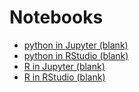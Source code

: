 # Notebooks

 - [python in Jupyter (blank)](blank_python_in_jupyter.html)
 - [python in RStudio (blank)](blank_python_in_rstudio.html)
 - [R in Jupyter (blank)](blank_r_in_jupyter.html)
 - [R in RStudio (blank)](blank_r_in_rstudio.html)
